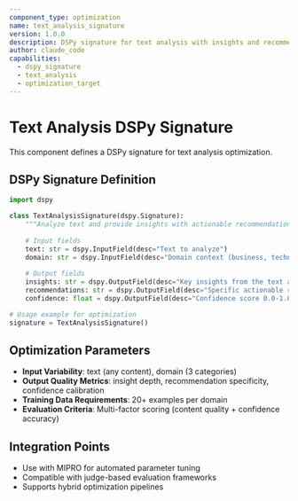 ```yaml
---
component_type: optimization
name: text_analysis_signature
version: 1.0.0
description: DSPy signature for text analysis with insights and recommendations
author: claude_code
capabilities:
  - dspy_signature
  - text_analysis
  - optimization_target
---
```


# Text Analysis DSPy Signature

This component defines a DSPy signature for text analysis optimization.

## DSPy Signature Definition

```python
import dspy

class TextAnalysisSignature(dspy.Signature):
    """Analyze text and provide insights with actionable recommendations."""
    
    # Input fields
    text: str = dspy.InputField(desc="Text to analyze")
    domain: str = dspy.InputField(desc="Domain context (business, technical, academic)")
    
    # Output fields  
    insights: str = dspy.OutputField(desc="Key insights from the text analysis")
    recommendations: str = dspy.OutputField(desc="Specific actionable recommendations")
    confidence: float = dspy.OutputField(desc="Confidence score 0.0-1.0")

# Usage example for optimization
signature = TextAnalysisSignature()
```

## Optimization Parameters

- **Input Variability**: text (any content), domain (3 categories)
- **Output Quality Metrics**: insight depth, recommendation specificity, confidence calibration
- **Training Data Requirements**: 20+ examples per domain
- **Evaluation Criteria**: Multi-factor scoring (content quality + confidence accuracy)

## Integration Points

- Use with MIPRO for automated parameter tuning
- Compatible with judge-based evaluation frameworks
- Supports hybrid optimization pipelines